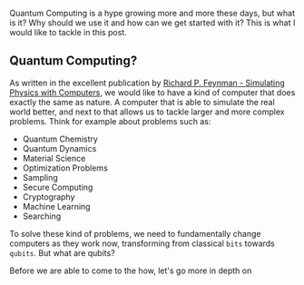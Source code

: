Quantum Computing is a hype growing more and more these days, but what is it? Why should we use it and how can we get started with it? This is what I would like to tackle in this post.

## Quantum Computing?

As written in the excellent publication by [Richard P. Feynman - Simulating Physics with Computers](/assets/pdf/Richard_P_Feynman-Simulating_Physics_With_Computers.pdf), we would like to have a kind of computer that does exactly the same as nature. A computer that is able to simulate the real world better, and next to that allows us to tackle larger and more complex problems. Think for example about problems such as:

* Quantum Chemistry
* Quantum Dynamics
* Material Science
* Optimization Problems
* Sampling
* Secure Computing
* Cryptography
* Machine Learning
* Searching

To solve these kind of problems, we need to fundamentally change computers as they work now, transforming from classical `bits` towards `qubits`. But what are qubits?



Before we are able to come to the how, let's go more in depth on 